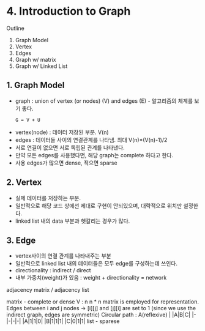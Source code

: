 # 4. Introduction to Graph
Outline
1. Graph Model
2. Vertex
3. Edges
4. Graph w/ matrix
5. Graph w/ Linked List
## 1. Graph Model
- graph : union of vertex (or nodes) (V) and edges (E) - 알고리즘의 체계를 보기 좋다.
    ```
    G = V + U
    ```
- vertex(node) : 데이터 저장된 부분. V(n)
- edges : 데이터들 사이의 연결관계를 나타냄. 최대 V(n)*(V(n)-1)/2
- 서로 연결이 없으면 서로 독립된 관계를 나타낸다. 
- 만약 모든 edges를 사용했다면, 해당 graph는 complete 하다고 한다.
- 사용 edges가 많으면 dense, 적으면 sparse
## 2. Vertex
- 실제 데이터를 저장하는 부분.
- 일반적으로 해당 코드 상에선 제대로 구현이 안되있으며, 대략적으로 위치만 설정한다.
- linked list 내의 data 부분과 헷갈리는 경우가 많다.
## 3. Edge
- vertex사이의 연결 관계를 나타내주는 부분
- 일반적으로 linked list 내의 데이터들은 모두 edge를 구성하는데 쓰인다.
- directionality : indirect / direct
- 내부 가중치(weight)가 있음 : weight + directionality = network

adjacency matrix / adjacency list

matrix - complete or dense
V : n
n * n matrix is employed for representation.
Edges between i and j nodes -> [i][j] and [j][i] are set to 1 (since we use the indirect graph, edges are symmetric)
Circular path : A(reflexive)
| |A|B|C|
|-|-|-|-|
|A|1|1|0|
|B|1|1|1|
|C|0|1|1|
list - sparese
